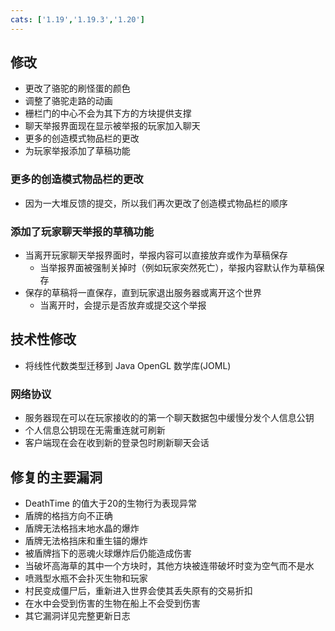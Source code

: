 ```yaml
---
cats: ['1.19','1.19.3','1.20']
---
```

## 修改
* 更改了骆驼的刷怪蛋的颜色
* 调整了骆驼走路的动画
* 栅栏门的中心不会为其下方的方块提供支撑
* 聊天举报界面现在显示被举报的玩家加入聊天
* 更多的创造模式物品栏的更改
* 为玩家举报添加了草稿功能
### 更多的创造模式物品栏的更改
* 因为一大堆反馈的提交，所以我们再次更改了创造模式物品栏的顺序
### 添加了玩家聊天举报的草稿功能
* 当离开玩家聊天举报界面时，举报内容可以直接放弃或作为草稿保存
	* 当举报界面被强制关掉时（例如玩家突然死亡），举报内容默认作为草稿保存
* 保存的草稿将一直保存，直到玩家退出服务器或离开这个世界
	* 当离开时，会提示是否放弃或提交这个举报
## 技术性修改
* 将线性代数类型迁移到 Java OpenGL 数学库(JOML)
### 网络协议
* 服务器现在可以在玩家接收的的第一个聊天数据包中缓慢分发个人信息公钥
* 个人信息公钥现在无需重连就可刷新
* 客户端现在会在收到新的登录包时刷新聊天会话
## 修复的主要漏洞
* DeathTime 的值大于20的生物行为表现异常
* 盾牌的格挡方向不正确
* 盾牌无法格挡末地水晶的爆炸
* 盾牌无法格挡床和重生锚的爆炸
* 被盾牌挡下的恶魂火球爆炸后仍能造成伤害
* 当破坏高海草的其中一个方块时，其他方块被连带破坏时变为空气而不是水
* 喷溅型水瓶不会扑灭生物和玩家
* 村民变成僵尸后，重新进入世界会使其丢失原有的交易折扣
* 在水中会受到伤害的生物在船上不会受到伤害
* 其它漏洞详见完整更新日志
